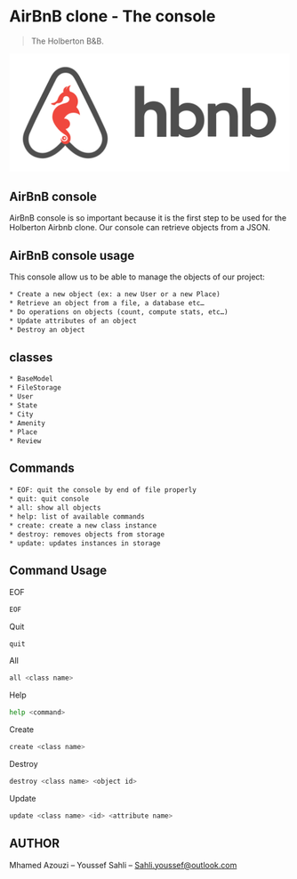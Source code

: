 # AirBnB clone - The console
> The Holberton B&B.


![](header.png)

## AirBnB console

AirBnB console is so important because it is the first step to be used for the Holberton Airbnb clone. Our console can retrieve objects from a JSON.

## AirBnB console usage

This console allow us to be able to manage the objects of our project:

    * Create a new object (ex: a new User or a new Place)
    * Retrieve an object from a file, a database etc…
    * Do operations on objects (count, compute stats, etc…)
    * Update attributes of an object
    * Destroy an object


## classes

    * BaseModel
    * FileStorage
    * User
    * State
    * City
    * Amenity
    * Place
    * Review

## Commands

    * EOF: quit the console by end of file properly
    * quit: quit console
    * all: show all objects
    * help: list of available commands
    * create: create a new class instance
    * destroy: removes objects from storage
    * update: updates instances in storage

## Command Usage

EOF
```sh
EOF
```

Quit
```sh
quit
```

All
```sh
all <class name>
```

Help
```sh
help <command>
```

Create
```sh
create <class name>
```

Destroy
```sh
destroy <class name> <object id>
```

Update
```sh
update <class name> <id> <attribute name>
```

## AUTHOR

Mhamed Azouzi –
Youssef Sahli – Sahli.youssef@outlook.com

